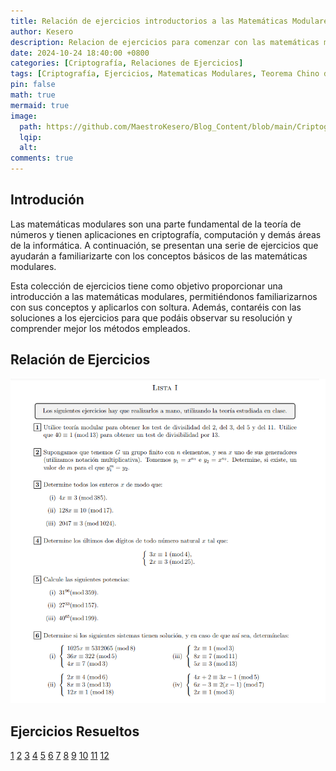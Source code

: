 ```yaml
---
title: Relación de ejercicios introductorios a las Matemáticas Modulares.
author: Kesero
description: Relacion de ejercicios para comenzar con las matemáticas modulares.
date: 2024-10-24 18:40:00 +0800
categories: [Criptografía, Relaciones de Ejercicios]
tags: [Criptografía, Ejercicios, Matematicas Modulares, Teorema Chino del Resto, Potenciación Modular, Congruencias, Sistema de Ecuaciones]
pin: false
math: true
mermaid: true
image:
  path: https://github.com/MaestroKesero/Blog_Content/blob/main/Criptografia/Relaciones_Ejercicios/lista1/Template%20Blog.png?raw=true
  lqip: 
  alt: 
comments: true
---
```


## Introdución

Las matemáticas modulares son una parte fundamental de la teoría de números y tienen aplicaciones en criptografía, computación y demás áreas de la informática. A continuación, se presentan una serie de ejercicios que ayudarán a familiarizarte con los conceptos básicos de las matemáticas modulares.

Esta colección de ejercicios tiene como objetivo proporcionar una introducción a las matemáticas modulares, permitiéndonos familiarizarnos con sus conceptos y aplicarlos con soltura. Además, contaréis con las soluciones a los ejercicios para que podáis observar su resolución y comprender mejor los métodos empleados.


## Relación de Ejercicios

![Relacion](https://github.com/MaestroKesero/Blog_Content/blob/main/Criptografia/Relaciones_Ejercicios/lista1/PrimeraLista.png?raw=true)


## Ejercicios Resueltos

[1](https://github.com/MaestroKesero/Blog_Content/blob/main/Criptografia/Relaciones_Ejercicios/lista1/1.png?raw=true)
[2](https://github.com/MaestroKesero/Blog_Content/blob/main/Criptografia/Relaciones_Ejercicios/lista1/2.png?raw=true)
[3](https://github.com/MaestroKesero/Blog_Content/blob/main/Criptografia/Relaciones_Ejercicios/lista1/3.png?raw=true)
[4](https://github.com/MaestroKesero/Blog_Content/blob/main/Criptografia/Relaciones_Ejercicios/lista1/4.png?raw=true)
[5](https://github.com/MaestroKesero/Blog_Content/blob/main/Criptografia/Relaciones_Ejercicios/lista1/5.png?raw=true)
[6](https://github.com/MaestroKesero/Blog_Content/blob/main/Criptografia/Relaciones_Ejercicios/lista1/6.png?raw=true)
[7](https://github.com/MaestroKesero/Blog_Content/blob/main/Criptografia/Relaciones_Ejercicios/lista1/7.png?raw=true)
[8](https://github.com/MaestroKesero/Blog_Content/blob/main/Criptografia/Relaciones_Ejercicios/lista1/8.png?raw=true)
[9](https://github.com/MaestroKesero/Blog_Content/blob/main/Criptografia/Relaciones_Ejercicios/lista1/9.png?raw=true)
[10](https://github.com/MaestroKesero/Blog_Content/blob/main/Criptografia/Relaciones_Ejercicios/lista1/10.png?raw=true)
[11](https://github.com/MaestroKesero/Blog_Content/blob/main/Criptografia/Relaciones_Ejercicios/lista1/11.png?raw=true)
[12](https://github.com/MaestroKesero/Blog_Content/blob/main/Criptografia/Relaciones_Ejercicios/lista1/12.png?raw=true)
